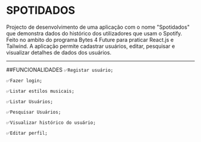 # SPOTIDADOS
Projecto de desenvolvimento de uma aplicação com o nome "Spotidados" que demonstra dados do histórico  dos utilizadores que usam o Spotify. Feito no ambito do programa Bytes 4 Future para praticar React.js e Tailwind.
A aplicação permite cadastrar usuários, editar, pesquisar e visualizar detalhes de dados dos usuários. 
_________________________________________________________________________________________________________________________________________________________________________________________________________________________
##FUNCIONALIDADES
`✅Registar usuário;`

`✅Fazer login;`

`✅Listar estilos musicais;`

`✅Listar Usuários;`

`✅Pesquisar Usuários;`

`✅Visualizar histórico do usuário;`

`✅Editar perfil;`

